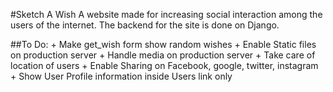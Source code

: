 #Sketch A Wish
A website made for increasing social interaction among the users of the internet. The backend for the site is done on Django.


##To Do:
    + Make get_wish form show random wishes
    + Enable Static files on production server
    + Handle media on production server
    + Take care of location of users
    + Enable Sharing on Facebook, google, twitter, instagram
    + Show User Profile information inside Users link only
